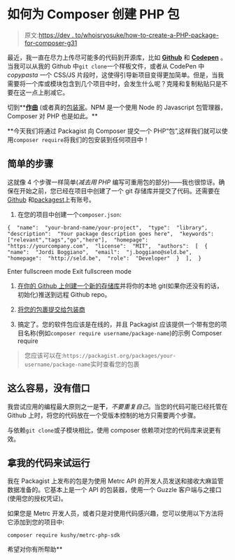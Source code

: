 # 如何为 Composer 创建 PHP 包

> 原文:[https://dev . to/whoisryosuke/how-to-create-a-PHP-package-for-composer-g31](https://dev.to/whoisryosuke/how-to-create-a-php-package-for-composer-g31)

最近，我一直在尽力上传尽可能多的代码到开源库，比如 [**Github**](http://github.com/whoisryosuke) 和 [**Codepen**](http://codepen.io/whoisryosuke) 。当我可以从我的 Github 中`git clone`一个样板文件，或者从 CodePen 中 *copypasta* 一个 CSS/JS 片段时，这使得引导新项目变得更加简单。但是，当我需要将一个库或模块包含到几个项目中时，会发生什么呢？克隆和复制粘贴只是不要在这一点上削减它。

切到**[**作曲**](http://getcomposer.com) (或者真的[包装家](http://packagist.com)。NPM 是一个使用 Node 的 Javascript 包管理器，Composer 对 PHP 也是如此。**

 **今天我们将通过 Packagist 向 Composer 提交一个 PHP“包”,这样我们就可以使用`composer require`将我们的包安装到任何项目中！

## 简单的步骤

这就像 4 个步骤一样简单(*减去用 PHP* 编写可重用包的部分)——我也很惊讶。确保在开始之前，您已经在项目中创建了一个 git 存储库并提交了代码。还需要在 [Github](http://github.com) 和[packagest](http://packagist)上有账号。

1.  在您的项目中创建一个`composer.json`:

```
{  "name":  "your-brand-name/your-project",  "type":  "library",  "description":  "Your package description goes here",  "keywords":  ["relevant","tags","go","here"],  "homepage":  "https://yourcompany.com",  "license":  "MIT",  "authors":  [  {  "name":  "Jordi Boggiano",  "email":  "j.boggiano@seld.be",  "homepage":  "http://seld.be",  "role":  "Developer"  }  ],  } 
```

Enter fullscreen mode Exit fullscreen mode

1.  [在你的 Github 上创建一个新的存储库](https://github.com/new)并将你的本地 git(如果你还没有的话，初始化)推送到远程 Github repo。

2.  [将您的包裹提交给包装商](https://packagist.org/packages/submit)

3.  搞定了。您的软件包应该是在线的，并且 Packagist 应该提供一个带有您的项目名称(例如`composer require username/package-name`)的示例 Composer require

> 您应该可以在:`https://packagist.org/packages/your-username/package-name`实时查看您的包裹

## 这么容易，没有借口

我尝试应用的编程最大原则之一是**干**，*不要重复自己*。当您的代码可能已经托管在 Github 上时，将您的代码放在一个受版本控制的地方只需要两个步骤。

与依赖`git clone`或子模块相比，使用 composer 依赖项对您的代码库来说更有效。

## 拿我的代码来试运行

我在 Packagist 上发布的包是为使用 Metrc API 的开发人员发送和接收大麻监管数据准备的。它基本上是一个 API 的包装器，使用一个 Guzzle 客户端与之接口(使用您的授权凭证)。

如果您是 Metrc 开发人员，或者只是对使用代码感兴趣，您可以使用以下方法将它添加到您的项目中:

`composer require kushy/metrc-php-sdk`

希望对你有所帮助**